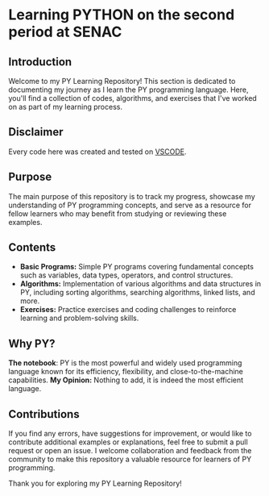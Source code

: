 # Learning PYTHON on the second period at SENAC

## Introduction
Welcome to my PY Learning Repository! 
This section is dedicated to documenting my journey as I learn the PY programming language. 
Here, you'll find a collection of codes, algorithms, and exercises that I've worked on as part of my learning process.

## Disclaimer
Every code here was created and tested on [VSCODE](https://code.visualstudio.com/).

## Purpose
The main purpose of this repository is to track my progress, showcase my understanding of PY programming concepts, and serve as a resource for fellow learners who may benefit from studying or reviewing these examples.

## Contents
- **Basic Programs:** Simple PY programs covering fundamental concepts such as variables, data types, operators, and control structures.
- **Algorithms:** Implementation of various algorithms and data structures in PY, including sorting algorithms, searching algorithms, linked lists, and more.
- **Exercises:** Practice exercises and coding challenges to reinforce learning and problem-solving skills.

## Why PY?
**The notebook**: PY is the most powerful and widely used programming language known for its efficiency, flexibility, and close-to-the-machine capabilities.
**My Opinion:** Nothing to add, it is indeed the most efficient language.

## Contributions
If you find any errors, have suggestions for improvement, or would like to contribute additional examples or explanations, feel free to submit a pull request or open an issue. I welcome collaboration and feedback from the community to make this repository a valuable resource for learners of PY programming.

Thank you for exploring my PY Learning Repository!
